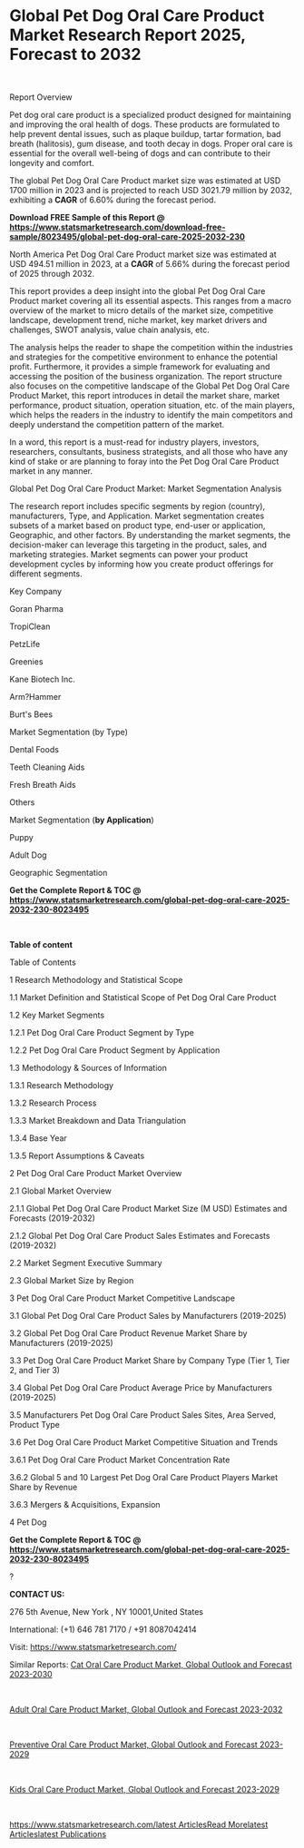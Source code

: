 <h1>Global Pet Dog Oral Care Product Market Research Report 2025, Forecast to 2032</h1><br/><p>Report Overview</p>
 
 
 
 <p>Pet dog oral care product is a specialized product designed for maintaining and improving the oral health of dogs. These products are formulated to help prevent dental issues, such as plaque buildup, tartar formation, bad breath (halitosis), gum disease, and tooth decay in dogs. Proper oral care is essential for the overall well-being of dogs and can contribute to their longevity and comfort.</p>
 
 
 
 <p>The global Pet Dog Oral Care Product market size was estimated at USD 1700 million in 2023 and is projected to reach USD 3021.79 million by 2032, exhibiting a <strong>CAGR</strong> of 6.60% during the forecast period.</p>
 
 
 
 <p><strong>Download FREE Sample of this Report @ <a href="https://www.statsmarketresearch.com/download-free-sample/8023495/global-pet-dog-oral-care-2025-2032-230">https://www.statsmarketresearch.com/download-free-sample/8023495/global-pet-dog-oral-care-2025-2032-230</a></strong></p>
 
 
 
 <p>North America Pet Dog Oral Care Product market size was estimated at USD 494.51 million in 2023, at a <strong>CAGR</strong> of 5.66% during the forecast period of 2025 through 2032.</p>
 
 
 
 <p>This report provides a deep insight into the global Pet Dog Oral Care Product market covering all its essential aspects. This ranges from a macro overview of the market to micro details of the market size, competitive landscape, development trend, niche market, key market drivers and challenges, SWOT analysis, value chain analysis, etc.</p>
 
 
 
 <p>The analysis helps the reader to shape the competition within the industries and strategies for the competitive environment to enhance the potential profit. Furthermore, it provides a simple framework for evaluating and accessing the position of the business organization. The report structure also focuses on the competitive landscape of the Global Pet Dog Oral Care Product Market, this report introduces in detail the market share, market performance, product situation, operation situation, etc. of the main players, which helps the readers in the industry to identify the main competitors and deeply understand the competition pattern of the market.</p>
 
 
 
 <p>In a word, this report is a must-read for industry players, investors, researchers, consultants, business strategists, and all those who have any kind of stake or are planning to foray into the Pet Dog Oral Care Product market in any manner.</p>
 
 
 
 <p>Global Pet Dog Oral Care Product Market: Market Segmentation Analysis</p>
 
 
 
 <p>The research report includes specific segments by region (country), manufacturers, Type, and Application. Market segmentation creates subsets of a market based on product type, end-user or application, Geographic, and other factors. By understanding the market segments, the decision-maker can leverage this targeting in the product, sales, and marketing strategies. Market segments can power your product development cycles by informing how you create product offerings for different segments.</p>
 
 
 
 <p>Key Company</p>
 
 
 
 <p>Goran Pharma</p>
 
 
 
 <p>TropiClean</p>
 
 
 
 <p>PetzLife</p>
 
 
 
 <p>Greenies</p>
 
 
 
 <p>Kane Biotech Inc.</p>
 
 
 
 <p>Arm?Hammer</p>
 
 
 
 <p>Burt&#39;s Bees</p>
 
 
 
 <p>Market Segmentation (by Type)</p>
 
 
 
 <p>Dental Foods</p>
 
 
 
 <p>Teeth Cleaning Aids</p>
 
 
 
 <p>Fresh Breath Aids</p>
 
 
 
 <p>Others</p>
 
 
 
 <p>Market Segmentation (<strong>by Application</strong>)</p>
 
 
 
 <p>Puppy</p>
 
 
 
 <p>Adult Dog</p>
 
 
 
 <p>Geographic Segmentation</p>
 
 
 
 <div><b>Get the Complete Report & TOC @ <a href="https://www.statsmarketresearch.com/global-pet-dog-oral-care-2025-2032-230-8023495">https://www.statsmarketresearch.com/global-pet-dog-oral-care-2025-2032-230-8023495</a></b></div>
 
 
 
 <p><br />
 
 <b>Table of content</b></p>
 
 
 
 <p>Table of Contents<br />
 
 1 Research Methodology and Statistical Scope<br />
 
 1.1 Market Definition and Statistical Scope of Pet Dog Oral Care Product<br />
 
 1.2 Key Market Segments<br />
 
 1.2.1 Pet Dog Oral Care Product Segment by Type<br />
 
 1.2.2 Pet Dog Oral Care Product Segment by Application<br />
 
 1.3 Methodology & Sources of Information<br />
 
 1.3.1 Research Methodology<br />
 
 1.3.2 Research Process<br />
 
 1.3.3 Market Breakdown and Data Triangulation<br />
 
 1.3.4 Base Year<br />
 
 1.3.5 Report Assumptions & Caveats<br />
 
 2 Pet Dog Oral Care Product Market Overview<br />
 
 2.1 Global Market Overview<br />
 
 2.1.1 Global Pet Dog Oral Care Product Market Size (M USD) Estimates and Forecasts (2019-2032)<br />
 
 2.1.2 Global Pet Dog Oral Care Product Sales Estimates and Forecasts (2019-2032)<br />
 
 2.2 Market Segment Executive Summary<br />
 
 2.3 Global Market Size by Region<br />
 
 3 Pet Dog Oral Care Product Market Competitive Landscape<br />
 
 3.1 Global Pet Dog Oral Care Product Sales by Manufacturers (2019-2025)<br />
 
 3.2 Global Pet Dog Oral Care Product Revenue Market Share by Manufacturers (2019-2025)<br />
 
 3.3 Pet Dog Oral Care Product Market Share by Company Type (Tier 1, Tier 2, and Tier 3)<br />
 
 3.4 Global Pet Dog Oral Care Product Average Price by Manufacturers (2019-2025)<br />
 
 3.5 Manufacturers Pet Dog Oral Care Product Sales Sites, Area Served, Product Type<br />
 
 3.6 Pet Dog Oral Care Product Market Competitive Situation and Trends<br />
 
 3.6.1 Pet Dog Oral Care Product Market Concentration Rate<br />
 
 3.6.2 Global 5 and 10 Largest Pet Dog Oral Care Product Players Market Share by Revenue<br />
 
 3.6.3 Mergers & Acquisitions, Expansion<br />
 
 4 Pet Dog</p>
 
 
 
 <div><b>Get the Complete Report & TOC @ <a href="https://www.statsmarketresearch.com/global-pet-dog-oral-care-2025-2032-230-8023495">https://www.statsmarketresearch.com/global-pet-dog-oral-care-2025-2032-230-8023495</a></b></div>
 
 
 
 <p>? </p>
 
 
 
 <p><b>CONTACT US:</b><br />
 
 276 5th Avenue, New York , NY 10001,United States<br />
 
 International: (+1) 646 781 7170 / +91 8087042414<br />
 
 Visit: <a href="https://www.statsmarketresearch.com/">https://www.statsmarketresearch.com/</a><br />
 
 Similar Reports: <a href="https://www.statsmarketresearch.com/global-pet-dog-oral-care-2025-2032-230-8023495">Cat Oral Care Product Market, Global Outlook and Forecast 2023-2030</a><br />
 
 <br />
 
 <a href="https://www.statsmarketresearch.com/global-pet-dog-oral-care-2025-2032-230-8023495">Adult Oral Care Product Market, Global Outlook and Forecast 2023-2032</a><br />
 
 <br />
 
 <a href="https://www.statsmarketresearch.com/global-pet-dog-oral-care-2025-2032-230-8023495">Preventive Oral Care Product Market, Global Outlook and Forecast 2023-2029</a><br />
 
 <br />
 
 <a href="https://www.statsmarketresearch.com/global-pet-dog-oral-care-2025-2032-230-8023495">Kids Oral Care Product Market, Global Outlook and Forecast 2023-2029</a><br />
 
 <br />
 
 <a href="https://gyeongbokgung.com">https://www.statsmarketresearch.com/</a><a href="https://hallyeomaritime.com">latest Articles</a><a href="https://jingwansa.com">Read More</a><a href="https://nguoiviet.jp/">latest Articles</a><a href="https://www.intelmarketresearch.com/">latest Publications</a></p>